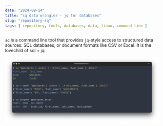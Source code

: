 ```yaml
---
date: "2024-09-14"
title: "sq data wrangler - jq for databases"
slug: "repository-sq"
tags: [ repository, tools, databases, data, linux, command-line ]
---
```




`sq` is a command line tool that provides `jq`-style access to structured data sources: SQL databases, or document formats like CSV or Excel. It is the lovechild of sql + jq.

![sq screenshot][2]



  [1]: https://github.com/neilotoole/sq
  [2]: https://raw.githubusercontent.com/neilotoole/sq/master/.images/splash.png
